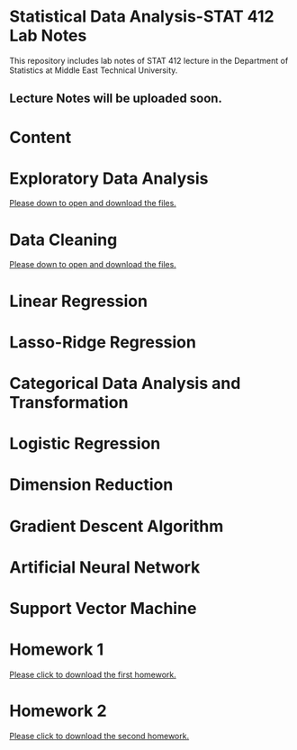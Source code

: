 # Statistical Data Analysis-STAT 412 Lab Notes

This repository includes lab notes of STAT 412 lecture in the Department of Statistics at Middle East Technical University. 

## Lecture Notes will be uploaded soon. 

# Content

# Exploratory Data Analysis

<a href="https://github.com/ozancanozdemir/Statistical-Data-Analysis-STAT-412-Lab-Notes/tree/master/Lecture%20Note"> Please down to open and download the files. </a>

# Data Cleaning

<a href="https://github.com/ozancanozdemir/Statistical-Data-Analysis-STAT-412-Lab-Notes/tree/master/Lecture%20Note%20(2)"> Please down to open and download the files. </a>

# Linear Regression

# Lasso-Ridge Regression

# Categorical Data Analysis and Transformation

# Logistic Regression

# Dimension Reduction

# Gradient Descent Algorithm

# Artificial Neural Network

# Support Vector Machine

# Homework 1 

<a href="https://github.com/ozancanozdemir/Statistical-Data-Analysis-STAT-412-Lab-Notes/blob/master/Homework1.zip?raw=true)"> Please click to download the first homework. </a>

# Homework 2

<a href="https://github.com/ozancanozdemir/Statistical-Data-Analysis-STAT-412-Lab-Notes/raw/master/Homework%202.zip"> Please click to download the second homework. </a>
